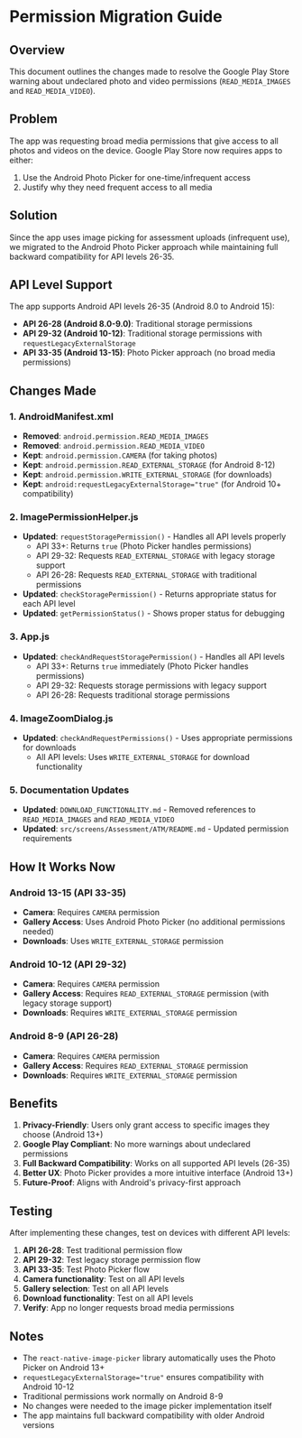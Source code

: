 # Permission Migration Guide

## Overview

This document outlines the changes made to resolve the Google Play Store warning about undeclared photo and video permissions (`READ_MEDIA_IMAGES` and `READ_MEDIA_VIDEO`).

## Problem

The app was requesting broad media permissions that give access to all photos and videos on the device. Google Play Store now requires apps to either:

1. Use the Android Photo Picker for one-time/infrequent access
2. Justify why they need frequent access to all media

## Solution

Since the app uses image picking for assessment uploads (infrequent use), we migrated to the Android Photo Picker approach while maintaining full backward compatibility for API levels 26-35.

## API Level Support

The app supports Android API levels 26-35 (Android 8.0 to Android 15):

- **API 26-28 (Android 8.0-9.0)**: Traditional storage permissions
- **API 29-32 (Android 10-12)**: Traditional storage permissions with `requestLegacyExternalStorage`
- **API 33-35 (Android 13-15)**: Photo Picker approach (no broad media permissions)

## Changes Made

### 1. AndroidManifest.xml

- **Removed**: `android.permission.READ_MEDIA_IMAGES`
- **Removed**: `android.permission.READ_MEDIA_VIDEO`
- **Kept**: `android.permission.CAMERA` (for taking photos)
- **Kept**: `android.permission.READ_EXTERNAL_STORAGE` (for Android 8-12)
- **Kept**: `android.permission.WRITE_EXTERNAL_STORAGE` (for downloads)
- **Kept**: `android:requestLegacyExternalStorage="true"` (for Android 10+ compatibility)

### 2. ImagePermissionHelper.js

- **Updated**: `requestStoragePermission()` - Handles all API levels properly
  - API 33+: Returns `true` (Photo Picker handles permissions)
  - API 29-32: Requests `READ_EXTERNAL_STORAGE` with legacy storage support
  - API 26-28: Requests `READ_EXTERNAL_STORAGE` with traditional permissions
- **Updated**: `checkStoragePermission()` - Returns appropriate status for each API level
- **Updated**: `getPermissionStatus()` - Shows proper status for debugging

### 3. App.js

- **Updated**: `checkAndRequestStoragePermission()` - Handles all API levels
  - API 33+: Returns `true` immediately (Photo Picker handles permissions)
  - API 29-32: Requests storage permissions with legacy support
  - API 26-28: Requests traditional storage permissions

### 4. ImageZoomDialog.js

- **Updated**: `checkAndRequestPermissions()` - Uses appropriate permissions for downloads
  - All API levels: Uses `WRITE_EXTERNAL_STORAGE` for download functionality

### 5. Documentation Updates

- **Updated**: `DOWNLOAD_FUNCTIONALITY.md` - Removed references to `READ_MEDIA_IMAGES` and `READ_MEDIA_VIDEO`
- **Updated**: `src/screens/Assessment/ATM/README.md` - Updated permission requirements

## How It Works Now

### Android 13-15 (API 33-35)

- **Camera**: Requires `CAMERA` permission
- **Gallery Access**: Uses Android Photo Picker (no additional permissions needed)
- **Downloads**: Uses `WRITE_EXTERNAL_STORAGE` permission

### Android 10-12 (API 29-32)

- **Camera**: Requires `CAMERA` permission
- **Gallery Access**: Requires `READ_EXTERNAL_STORAGE` permission (with legacy storage support)
- **Downloads**: Requires `WRITE_EXTERNAL_STORAGE` permission

### Android 8-9 (API 26-28)

- **Camera**: Requires `CAMERA` permission
- **Gallery Access**: Requires `READ_EXTERNAL_STORAGE` permission
- **Downloads**: Requires `WRITE_EXTERNAL_STORAGE` permission

## Benefits

1. **Privacy-Friendly**: Users only grant access to specific images they choose (Android 13+)
2. **Google Play Compliant**: No more warnings about undeclared permissions
3. **Full Backward Compatibility**: Works on all supported API levels (26-35)
4. **Better UX**: Photo Picker provides a more intuitive interface (Android 13+)
5. **Future-Proof**: Aligns with Android's privacy-first approach

## Testing

After implementing these changes, test on devices with different API levels:

1. **API 26-28**: Test traditional permission flow
2. **API 29-32**: Test legacy storage permission flow
3. **API 33-35**: Test Photo Picker flow
4. **Camera functionality**: Test on all API levels
5. **Gallery selection**: Test on all API levels
6. **Download functionality**: Test on all API levels
7. **Verify**: App no longer requests broad media permissions

## Notes

- The `react-native-image-picker` library automatically uses the Photo Picker on Android 13+
- `requestLegacyExternalStorage="true"` ensures compatibility with Android 10-12
- Traditional permissions work normally on Android 8-9
- No changes were needed to the image picker implementation itself
- The app maintains full backward compatibility with older Android versions
